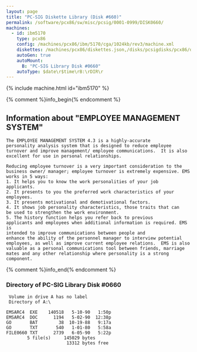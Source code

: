 ```yaml
---
layout: page
title: "PC-SIG Diskette Library (Disk #660)"
permalink: /software/pcx86/sw/misc/pcsig/0001-0999/DISK0660/
machines:
  - id: ibm5170
    type: pcx86
    config: /machines/pcx86/ibm/5170/cga/1024kb/rev3/machine.xml
    diskettes: /machines/pcx86/diskettes.json,/disks/pcsigdisks/pcx86/diskettes.json
    autoGen: true
    autoMount:
      B: "PC-SIG Library Disk #0660"
    autoType: $date\r$time\rB:\rDIR\r
---
```


{% include machine.html id="ibm5170" %}

{% comment %}info_begin{% endcomment %}

## Information about "EMPLOYEE MANAGEMENT SYSTEM"

    The EMPLOYEE MANAGEMENT SYSTEM 4.3 is a highly-accurate
    personality analysis system that is designed to reduce employee
    turnover and improve management/ employee communications.  It is also
    excellent for use in personal relationships.
    
    Reducing employee turnover is a very important consideration to the
    business owner/ manager; employee turnover is extremely expensive. EMS
    works in 5 ways:
    1. It helps you to know the work personalities of your job
    applicants.
    2. It presents to you the preferred work characteristics of your
    employees.
    3. It presents motivational and demotivational factors.
    4. It shows job personality characteristics, those traits that can
    be used to strengthen the work environment.
    5. The history function helps you refer back to previous
    applicants and employees when additional information is required. EMS is
    intended to improve communications between people and
    enhance the ability of the personnel manager to interview potential
    employees, as well as improve current employee relations.  EMS is also
    valuable as a personal communications tool between friends, marriage
    mates and any other relationship where personality is a strong
    component.
{% comment %}info_end{% endcomment %}


### Directory of PC-SIG Library Disk #0660

     Volume in drive A has no label
     Directory of A:\

    EMSARC4  EXE    140518   5-10-90   1:50p
    EMSARC4  DOC      1194   5-02-90  12:38p
    GO       BAT        38  10-19-88   9:17a
    GO       TXT       540   1-01-80   5:58a
    FILE0660 TXT      2739   6-05-90   5:22p
            5 file(s)     145029 bytes
                           13312 bytes free
